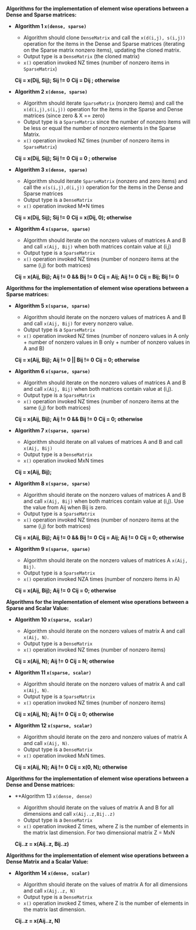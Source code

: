 **Algorithms for the implementation of element wise operations between a Dense and Sparse matrices:**

- **Algorithm 1 `x(dense, sparse)`**
  * Algorithm should clone `DenseMatrix` and call the `x(d(i,j), s(i,j))` operation for the items in the Dense and Sparse matrices (iterating on the Sparse matrix nonzero items), updating the cloned matrix.
  * Output type is a `DenseMatrix` (the cloned matrix)
  * `x()` operation invoked NZ times (number of nonzero items in `SparseMatrix`)

  **Cij = x(Dij, Sij);    Sij != 0**
  **Cij = Dij          ;    otherwise**

- **Algorithm 2 `x(dense, sparse)`**
  * Algorithm should iterate `SparseMatrix` (nonzero items) and call the `x(d(i,j),s(i,j))` operation for the items in the Sparse and Dense matrices (since zero & X == zero)
  * Output type is a `SparseMatrix` since the number of nonzero items will be less or equal the number of nonzero elements in the Sparse Matrix.
  * `x()` operation invoked NZ times (number of nonzero items in `SparseMatrix`)

  **Cij = x(Dij, Sij);    Sij != 0**
  **Cij = 0          ;    otherwise**

- **Algorithm 3 `x(dense, sparse)`**
  * Algorithm should iterate `SparseMatrix` (nonzero and zero items) and call the `x(s(i,j),d(i,j))` operation for the items in the Dense and Sparse matrices
  * Output type is a `DenseMatrix`
  * `x()` operation invoked M*N times

  **Cij = x(Dij, Sij);    Sij != 0**
  **Cij = x(Dij, 0);    otherwise**

- **Algorithm 4 `x(sparse, sparse)`**
  * Algorithm should iterate on the nonzero values of matrices A and B and call `x(Aij, Bij)` when both matrices contain value at (i,j)
  * Output type is a `SparseMatrix`
  * `x()` operation invoked NZ times (number of nonzero items at the same (i,j) for both matrices)

  **Cij = x(Aij, Bij);    Aij != 0 && Bij != 0**
  **Cij = Aij;    Aij != 0**
  **Cij = Bij;    Bij != 0**

**Algorithms for the implementation of element wise operations between a Sparse matrices:**

- **Algorithm 5 `x(sparse, sparse)`**
  * Algorithm should iterate on the nonzero values of matrices A and B and call `x(Aij, Bij)` for every nonzero value.
  * Output type is a `SparseMatrix`
  * `x()` operation invoked NZ times (number of nonzero values in A only + number of nonzero values in B only + number of nonzero values in A and B)

  **Cij = x(Aij, Bij);    Aij != 0 || Bij != 0**
  **Cij = 0;  otherwise**

- **Algorithm 6 `x(sparse, sparse)`**
  * Algorithm should iterate on the nonzero values of matrices A and B and call `x(Aij, Bij)` when both matrices contain value at (i,j).
  * Output type is a `SparseMatrix`
  * `x()` operation invoked NZ times (number of nonzero items at the same (i,j) for both matrices)

  **Cij = x(Aij, Bij);    Aij != 0 && Bij != 0**
  **Cij = 0;  otherwise**

- **Algorithm 7 `x(sparse, sparse)`**
  * Algorithm should iterate on all values of matrices A and B and call `x(Aij, Bij)`
  * Output type is a `DenseMatrix`
  * `x()` operation invoked MxN times

  **Cij = x(Aij, Bij);**

- **Algorithm 8 `x(sparse, sparse)`**
  * Algorithm should iterate on the nonzero values of matrices A and B and call `x(Aij, Bij)` when both matrices contain value at (i,j). Use the value from Aij when Bij is zero.
  * Output type is a `SparseMatrix`
  * `x()` operation invoked NZ times (number of nonzero items at the same (i,j) for both matrices)

  **Cij = x(Aij, Bij);    Aij != 0 && Bij != 0**
  **Cij = Aij;  Aij != 0**
  **Cij = 0;  otherwise**

- **Algorithm 9 `x(sparse, sparse)`**
  * Algorithm should iterate on the nonzero values of matrices A `x(Aij, Bij)`.
  * Output type is a `SparseMatrix`
  * `x()` operation invoked NZA times (number of nonzero items in A)

  **Cij = x(Aij, Bij);    Aij != 0**
  **Cij = 0;  otherwise**
  
**Algorithms for the implementation of element wise operations between a Sparse and Scalar Value:**

- **Algorithm 10 `x(sparse, scalar)`**
  * Algorithm should iterate on the nonzero values of matrix A and call `x(Aij, N)`.
  * Output type is a `DenseMatrix`
  * `x()` operation invoked NZ times (number of nonzero items)

  **Cij = x(Aij, N);    Aij != 0**
  **Cij = N;    otherwise**

- **Algorithm 11 `x(sparse, scalar)`**
  * Algorithm should iterate on the nonzero values of matrix A and call `x(Aij, N)`.
  * Output type is a `SparseMatrix`
  * `x()` operation invoked NZ times (number of nonzero items)

  **Cij = x(Aij, N);    Aij != 0**
  **Cij = 0;    otherwise**

- **Algorithm 12 `x(sparse, scalar)`**
  * Algorithm should iterate on the zero and nonzero values of matrix A and call `x(Aij, N)`.
  * Output type is a `DenseMatrix`
  * `x()` operation invoked MxN times.

  **Cij = x(Aij, N);    Aij != 0**
  **Cij = x(0, N);    otherwise**
  
**Algorithms for the implementation of element wise operations between a Dense and Dense matrices:**

- **Algorithm 13 `x(dense, dense)`
  * Algorithm should iterate on the values of matrix A and B for all dimensions and call `x(Aij..z,Bij..z)`
  * Output type is a `DenseMatrix`
  * `x()` operation invoked Z times, where Z is the number of elements in the matrix last dimension. For two dimensional matrix Z = MxN

  **Cij..z = x(Aij..z, Bij..z)**
  
**Algorithms for the implementation of element wise operations between a Dense Matrix and a Scalar Value:**

- **Algorithm 14 `x(dense, scalar)`**
  * Algorithm should iterate on the values of matrix A for all dimensions and call `x(Aij..z, N)`
  * Output type is a `DenseMatrix`
  * `x()` operation invoked Z times, where Z is the number of elements in the matrix last dimension. 

  **Cij..z = x(Aij..z, N)**
